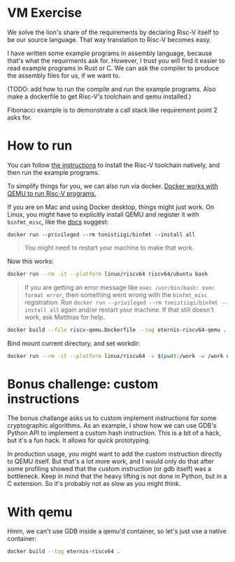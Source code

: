 # VM Exercise

We solve the lion's share of the requirements by declaring Risc-V itself to be our source language.  That way translation to Risc-V becomes easy.

I have written some example programs in assembly language, because that's what the requirments ask for.  However, I trust you will find it easier to read example programs in Rust or C.  We can ask the compiler to produce the assembly files for us, if we want to.

(TODO: add how to run the compile and run the example programs.  Also make a dockerfile to get Risc-V's toolchain and qemu installed.)

Fibonacci example is to demonstrate a call stack like requirement point 2 asks for.

# How to run

You can follow [the instructions](https://github.com/riscv-collab/riscv-gnu-toolchain) to install the Risc-V toolchain natively, and then run the example programs.

To simplify things for you, we can also run via docker.  [Docker works with QEMU to run Risc-V programs.](https://docs.docker.com/build/building/multi-platform/)

If you are on Mac and using Docker desktop, things might just work.  On Linux, you might have to explicitly install QEMU and register it with `binfmt_misc`, like the [docs](https://docs.docker.com/build/building/multi-platform/) suggest:

```
docker run --privileged --rm tonistiigi/binfmt --install all
```

> You might need to restart your machine to make that work.

Now this works:

```bash
docker run --rm -it --platform linux/riscv64 riscv64/ubuntu bash
```

> If you are getting an error message like `exec /usr/bin/bash: exec format error`, then something went wrong with the `binfmt_misc` registration.  Run `docker run --privileged --rm tonistiigi/binfmt --install all` again and/or restart your machine.  If that still doesn't work, ask Matthias for help.

```bash
docker build --file riscv-qemu.Dockerfile --tag eternis-riscv64-qemu .
```

Bind mount current directory, and set workdir:

```bash
docker run --rm -it --platform linux/riscv64 -v $(pwd):/work -w /work eternis-riscv64
```

# Bonus challenge: custom instructions

The bonus challange asks us to custom implement instructions for some cryptographic algorithms.  As an example, I show how we can use GDB's Python API to implement a custom hash instruction.  This is a bit of a hack, but it's a fun hack.  It allows for quick prototyping.

In production usage, you might want to add the custom instruction directly to QEMU itself.  But that's a lot more work, and I would only do that after some profiling showed that the custom instruction (or gdb itself) was a bottleneck.  Keep in mind that the heavy lifting is not done in Python, but in a C extension.  So it's probably not as slow as you might think.



# With qemu

Hmm, we can't use GDB inside a qemu'd container, so let's just use a native container:

```bash
docker build --tag eternis-riscv64 .
```

